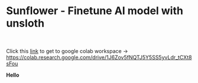 # Sunflower - Finetune AI model with unsloth
<br>

Click this [link](https://colab.research.google.com/drive/1J6Zov5fNQTJ5Y5SS5yvLdr_tCXt8sFou) to get to google colab workspace -> https://colab.research.google.com/drive/1J6Zov5fNQTJ5Y5SS5yvLdr_tCXt8sFou

**Hello**